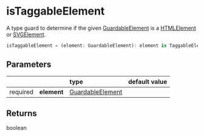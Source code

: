 # isTaggableElement

A type guard to determine if the given [GuardableElement](/tracking/browser/api-reference/definitions/GuardableElement.md) is a [HTMLElement](https://developer.mozilla.org/en-US/docs/Web/API/HTMLElement) or [SVGElement](https://developer.mozilla.org/en-US/docs/Web/API/SVGElement).

```typescript
isTaggableElement = (element: GuardableElement): element is TaggableElement => boolean
```

## Parameters
|          |             | type                                                                        | default value
| :-:      | :--         | :--                                                                         | :--           
| required | **element** | [GuardableElement](/tracking/browser/api-reference/definitions/GuardableElement.md) |

## Returns
boolean
